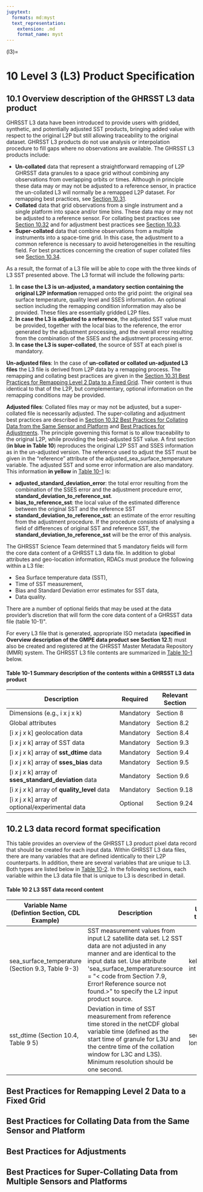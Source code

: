 ```yaml
---
jupytext:
  formats: md:myst
  text_representation:
    extension: .md
    format_name: myst
---
```

(l3)=

<a id="section10"></a>

# 10 Level 3 (L3) Product Specification

<a id="section10.1"></a>

## 10.1 Overview description of the GHRSST L3 data product
GHRSST L3 data have been introduced to provide users with gridded, synthetic, and potentially adjusted SST products, bringing added value with respect to the original L2P but still allowing traceability to the original dataset. GHRSST L3 products do not use analysis or interpolation procedure to fill gaps where no observations are available. The GHRSST L3 products include:

- **Un-collated** data that represent a straightforward remapping of L2P GHRSST data granules to a space grid without combining any observations from overlapping orbits or times. Although in principle these data may or may not be adjusted to a reference sensor, in practice the un-collated L3 will normally be a remapped L2P dataset. For remapping best practices, see [Section 10.31](#section10.31). 
- **Collated** data that grid observations from a single instrument and a single platform into space and/or time bins. These data may or may not be adjusted to a reference sensor. For collating best practices see [Section 10.32](#section10.32) and for adjustment best practices see [Section 10.33](#section10.33). 
-	**Super-collated** data that combine observations from a multiple instruments into a space-time grid. In this case, the adjustment to a common reference is necessary to avoid heterogeneities in the resulting field. For best practices concerning the creation of super collated files see [Section 10.34](#section10.34).

As a result, the format of a L3 file will be able to cope with the three kinds of L3 SST presented above. The L3 format will include the following parts:

1) **In case the L3 is un-adjusted, a mandatory section containing the original L2P information** remapped onto the grid point: the original sea surface temperature, quality level and SSES information. An optional section including the remapping condition information may also be provided. These files are essentially gridded L2P files.
2) **In case the L3 is adjusted to a reference**, the adjusted SST value must be provided, together with the local bias to the reference, the error generated by the adjustment processing, and the overall error resulting from the combination of the SSES and the adjustment processing error.
3)	**In case the L3 is super-collated**, the source of SST at each pixel is mandatory.

**Un-adjusted files**: In the case of **un-collated or collated un-adjusted L3 files** the L3 file is derived from L2P data by a remapping process. The remapping and collating best practices are given in the [Section 10.31 Best Practices for Remapping Level 2 Data to a Fixed Grid](#section10.31). Their content is thus identical to that of the L2P, but complementary, optional information on the remapping conditions may be provided.

**Adjusted files**: Collated files may or may not be adjusted, but a super-collated file is necessarily adjusted. The super-collating and adjustment best practices are described in [Section 10.32 Best Practices for Collating Data from the Same Sensor and Platform](#section10.32) and [Best Practices for Adjustments](#section10.33). The principle governing this format is to allow traceability to the original L2P, while providing the best-adjusted SST value. A first section (**in blue in Table 10**) reproduces the original L2P SST and SSES information as in the un-adjusted version. The reference used to adjust the SST must be given in the “reference” attribute of the adjusted_sea_surface_temperature variable. The adjusted SST and some error information are also mandatory. This information **in yellow** in [Table 10-1](#table10-1) is: 

-	**adjusted_standard_deviation_error**: the total error resulting from the combination of the SSES error and the adjustment procedure error, **standard_deviation_to_reference_sst**.
-	**bias_to_reference_sst**: the local value of the estimated difference between the original SST and the reference SST
-	**standard_deviation_to_reference_sst**: an estimate of the error resulting from the adjustment procedure. If the procedure consists of analysing a field of differences of original SST and reference SST, the **standard_deviation_to_reference_sst** will be the error of this analysis.

The GHRSST Science Team determined that 5 mandatory fields will form the core data content of a GHRSST L3 data file. In addition to global attributes and geo-location information, RDACs must produce the following within a L3 file:

- Sea Surface temperature data (SST),
- Time of SST measurement,
- Bias and Standard Deviation error estimates for SST data,
- Data quality.

There are a number of optional fields that may be used at the data provider’s discretion that will form the core data content of a GHRSST data file (table 10-1)".

For every L3 file that is generated, appropriate ISO metadata (**specified in Overview description of the GMPE data product see Section 12.1**) must also be created and registered at the GHRSST Master Metadata Repository (MMR) system. The GHRSST L3 file contents are summarized in [Table 10-1](#table10-1) below.

<a id="table10-1"></a>

#### Table 10-1 Summary description of the contents within a GHRSST L3 data product

| Description                                               | Required  | Relevant Section  |
|-----------------------------------------------------------|-----------|-------------------|
| Dimensions (e.g., i x j x k)                              | Mandatory | Section 8         |
| Global attributes                                         | Mandatory | Section 8.2       |
| [i *x* j *x* k] geolocation data                          | Mandatory | Section 8.4       |
| [i *x* j *x* k] array of SST data                         | Mandatory | Section 9.3       |
| [i *x* j *x* k] array of **sst_dtime** data               | Mandatory | Section 9.4       |
| [i *x* j *x* k] array of **sses_bias** data               | Mandatory | Section 9.5       |
| [i *x* j *x* k] array of **sses_standard_deviation** data | Mandatory | Section 9.6       |
| [i *x* j *x* k] array of **quality_level** data           | Mandatory | Section 9.18      |
| [i *x* j *x* k] array of optional/experimental data       | Optional  | Section 9.24      |

<a id="section10.2"></a>

## 10.2 L3 data record format specification

<a id="section10.31"></a>

This table provides an overview of the GHRSST L3 product pixel data record that should be created for each input data. Within GHRSST L3 data files, there are many variables that are defined identically to their L2P counterparts. In addition, there are several variables that are unique to L3. Both types are listed below in [Table 10-2](#table10-2). In the following sections, each variable within the L3 data file that is unique to L3 is described in detail.

<a id="table10-2"></a>

#### Table 10 2 L3 SST data record content

| Variable Name (Defintion Section, CDL Example)            | Description                | Unit type  |
|-----------------------------------------------------------|----------------------------|------------|
|sea_surface_temperature  (Section 9.3, Table 9-3)| SST measurement values from input L2 satellite data set. L2 SST data are not adjusted in any manner and are identical to the input data set. Use attribute 'sea_surface_temperature:source = "< code from Section 7.9, Error! Reference source not found.>" to specify the L2 input product source.|kelvin int|
|sst_dtime (Section 10.4, Table 9 5)| Deviation in time of SST measurement from reference time stored in the netCDF global variable time (defined as the start time of granule for L3U and the centre time of the collation window for L3C and L3S). Minimum resolution should be one second.|seconds long| 

## Best Practices for Remapping Level 2 Data to a Fixed Grid 

<a id="section10.32"></a>

## Best Practices for Collating Data from the Same Sensor and Platform 

<a id="section10.33"></a>

## Best Practices for Adjustments 

<a id="section10.34"></a>

## Best Practices for Super-Collating Data from Multiple Sensors and Platforms
